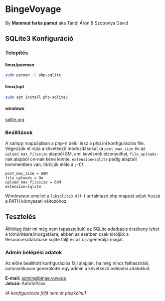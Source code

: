 # BingeVoyage

By **Mammut farka pamut** aka Tandi Áron & Szobonya Dávid

## SQLite3 Konfiguráció

### Telepítés

#### linux/pacman

```bash
sudo pacman -S php-sqlite
```

#### linux/apt

```bash
sudo apt install php-sqlite3
```

#### windows  

[sqlite.org](https://sqlite.org/download.html)

### Beállítások

A xampp mappájában a php-n belül lesz a php.ini konfigurációs file. Végezzük el rajta a 
következő módosításokat (a `post_max_size` és az `upload_max_filesize` alapból 8M, ami 
kevésnek bizonyulhat, `file_uploads`-nak alapból on-nak kéne lennie, `extension=sqlite` 
pedig alapból kommentben van, töröljük előle a `;`-t)!

```
post_max_size = 60M  
file_uploads = On  
upload_max_filesize = 60M  
extension=sqlite
```

Windowson emellet a `libsqlite3.dll`-t tartalmazó php mappát adjuk hozzá a PATH környezeti változóhoz. 

## Tesztelés

Állítólag (bár mi még nem tapasztaltuk) az SQLite adatbázis érzékeny lehet a tömörítésre/mozgatásra, ebben 
az esetben csak töröljük a Resources/database.sqlite fáljt és az újragenerálja magát.

### Admin belépési adatok

Az előre beállított konfigurációs fájl alapján, ha még nincs felhasználó, automatikusan 
generálódik egy admin a következő belépési adatokkal: 

**E-mail:** admin@binge.voyage  
**Jelszó:** Adm1nPass

*(A konfigurációs fáljt nem ér piszkálni!)*
